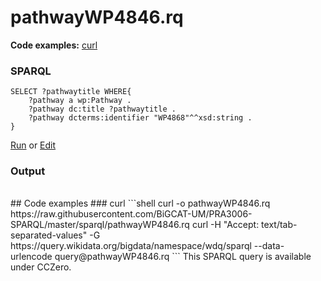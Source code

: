 # pathwayWP4846.rq
**Code examples:** [curl](#curl)
### SPARQL
```sparql
SELECT ?pathwaytitle WHERE{
    ?pathway a wp:Pathway .
    ?pathway dc:title ?pathwaytitle .
    ?pathway dcterms:identifier "WP4868"^^xsd:string .
}
```
[Run](https://sparql.wikipathways.org/sparql/?query=SELECT%20%3Fpathwaytitle%20WHERE%7B%0A%20%20%20%20%3Fpathway%20a%20wp%3APathway%20.%0A%20%20%20%20%3Fpathway%20dc%3Atitle%20%3Fpathwaytitle%20.%0A%20%20%20%20%3Fpathway%20dcterms%3Aidentifier%20%22WP4868%22%5E%5Exsd%3Astring%20.%0A%7D%0A) or [Edit](https://sparql.wikipathways.org/?q=SELECT%20%3Fpathwaytitle%20WHERE%7B%0A%20%20%20%20%3Fpathway%20a%20wp%3APathway%20.%0A%20%20%20%20%3Fpathway%20dc%3Atitle%20%3Fpathwaytitle%20.%0A%20%20%20%20%3Fpathway%20dcterms%3Aidentifier%20%22WP4868%22%5E%5Exsd%3Astring%20.%0A%7D%0A)


### Output
<!-- https://sparql.wikipathways.org/sparql -->
<table>
  <tr>
  </tr>
</table>
## Code examples
### curl
```shell
curl -o pathwayWP4846.rq https://raw.githubusercontent.com/BiGCAT-UM/PRA3006-SPARQL/master/sparql/pathwayWP4846.rq
curl -H "Accept: text/tab-separated-values" -G https://query.wikidata.org/bigdata/namespace/wdq/sparql --data-urlencode query@pathwayWP4846.rq
```
This SPARQL query is available under CCZero.
